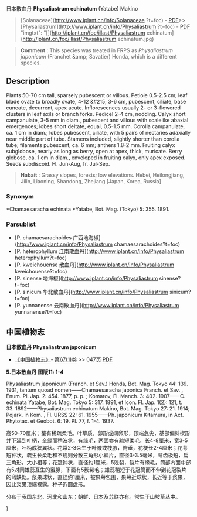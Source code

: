 日本散血丹 **Physaliastrum echinatum** (Yatabe) Makino

> [Solanaceae](http://www.iplant.cn/info/Solanaceae ?t=foc) - [PDF](http://iplant.cn/foc/pdf/Solanaceae.pdf)>>[Physaliastrum](http://www.iplant.cn/info/Physaliastrum ?t=foc) - [PDF](http://www.iplant.cn/foc/pdf/Physaliastrum.pdf)
  "imgtxt": "[](http://iplant.cn/foc/illast/Physaliastrum echinatum](http://iplant.cn/foc/illast/Physaliastrum echinatum.jpg)

> **Comment** : 
> This species was treated in FRPS as *Physaliastrum japonicum* (Franchet &amp;amp; Savatier) Honda, which is a different species.

## Description

Plants 50-70 cm tall, sparsely pubescent or villous. Petiole 0.5-2.5 cm; leaf blade ovate to broadly ovate, 4-12 &amp;#215; 3-6 cm, pubescent, ciliate, base cuneate, decurrent, apex acute. Inflorescences usually 2- or 3-flowered clusters in leaf axils or branch forks. Pedicel 2-4 cm, nodding. Calyx short campanulate, 3-5 mm in diam., pubescent and villous with scalelike abaxial emergences; lobes short deltate, equal, 0.5-1.5 mm. Corolla campanulate, ca. 1 cm in diam.; lobes pubescent, ciliate, with 5 pairs of nectaries adaxially near middle part of tube. Stamens included, slightly shorter than corolla tube; filaments pubescent, ca. 6 mm; anthers 1.8-2 mm. Fruiting calyx subglobose, nearly as long as berry, open at apex, thick, muricate. Berry globose, ca. 1 cm in diam., enveloped in fruiting calyx, only apex exposed. Seeds subdiscoid. Fl. Jun-Aug, fr. Jul-Sep.

> **Habait** : 
> Grassy slopes, forests; low elevations. Hebei, Heilongjiang, Jilin, Liaoning, Shandong, Zhejiang [Japan, Korea, Russia]

### Synonym
*Chamaesaracha echinata *Yatabe, Bot. Mag. (Tokyo) 5: 355. 1891.

### Parsublist

* [P.  chamaesarachoides  广西地海椒](http://www.iplant.cn/info/Physaliastrum chamaesarachoides?t=foc)
* [P.  heterophyllum  江南散血丹](http://www.iplant.cn/info/Physaliastrum heterophyllum?t=foc)
* [P.  kweichouense  散血丹](http://www.iplant.cn/info/Physaliastrum kweichouense?t=foc)
* [P.  sinense  地海椒](http://www.iplant.cn/info/Physaliastrum sinense?t=foc)
* [P.  sinicum  华北散血丹](http://www.iplant.cn/info/Physaliastrum sinicum?t=foc)
* [P.  yunnanense  云南散血丹](http://www.iplant.cn/info/Physaliastrum yunnanense?t=foc)

## 中国植物志

**日本散血丹 Physaliastrum japonicum**

* [《中国植物志》](http://www.iplant.cn/frps)- [第67(1)卷](http://www.iplant.cn/frps/vol/67(1)) >> 047页 [PDF](http://www.iplant.cn/frps/pdf/67(1)/047a.pdf)

**5.日本散血丹 图版11: 1-4**

Physaliastrum japonicum (Franch. et Sav.) Honda, Bot. Mag. Tokyo 44: 139. 1931, tantum quoad nomen——Chamaesaracha japonica Franch. et Sav. , Enum. Pl. Jap. 2: 454. 1877, p. p. ; Komarov, Fl. Manch. 3: 402. 1907——C. echinata Yatabe, Bot. Mag. Tokyo 5: 317. 1891, et Icon. Fl. Jap. 1(2): 121, t. 33. 1892——Physaiiastrum echinatum Makino, Bot. Mag. Tokyo 27: 21. 1914; Pojark. in Kom. , Fl. URSS 22: 61. 1955——Ph. japonicum Kitamura, in Act. Phytotax. et Geobot. 6: 19. Pl. 77, f. 1-4. 1937.

高50-70厘米；茎有稀疏柔毛。叶草质，卵形或阔卵形，顶端急尖，基部偏斜楔形并下延到叶柄，全缘而稍波状，有缘毛，两面亦有疏短柔毛，长4-8厘米，宽3-5厘米，叶柄成狭翼状。花常2-3朵生于叶腋或枝腋，俯垂，花梗长2-4厘米；花萼短钟状，疏生长柔毛和不规则分散三角形小鳞片，直径3-3.5毫米，萼齿极短，扁三角形，大小相等；花冠钟状，直径约1厘米，5浅裂，裂片有缘毛，筒部内面中部有5对同雄蕊互生的蜜腺，下面有5簇髯毛；雄蕊稍短于花冠筒而不伸到花冠裂片的弯缺处。浆果球状，直径约1厘米，被果萼包围，果萼近球状，长近等于浆果，因此浆果顶端裸露。种子近圆盘形。

分布于我国东北、河北和山东；朝鲜、日本及苏联亦有。常生于山坡草丛中。

}